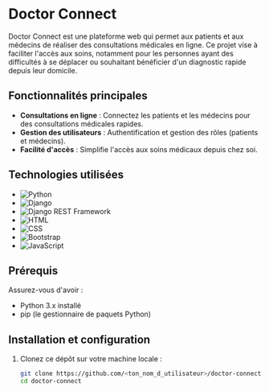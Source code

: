 # Doctor Connect  

Doctor Connect est une plateforme web qui permet aux patients et aux médecins de réaliser des consultations médicales en ligne. Ce projet vise à faciliter l'accès aux soins, notamment pour les personnes ayant des difficultés à se déplacer ou souhaitant bénéficier d'un diagnostic rapide depuis leur domicile.  

## Fonctionnalités principales  
- **Consultations en ligne** : Connectez les patients et les médecins pour des consultations médicales rapides.  
- **Gestion des utilisateurs** : Authentification et gestion des rôles (patients et médecins).  
- **Facilité d'accès** : Simplifie l'accès aux soins médicaux depuis chez soi.  

## Technologies utilisées  
- ![Python](https://img.shields.io/badge/-Python-3776AB?style=flat-square&logo=python&logoColor=white)  
- ![Django](https://img.shields.io/badge/-Django-092E20?style=flat-square&logo=django&logoColor=white)  
- ![Django REST Framework](https://img.shields.io/badge/-Django%20REST-ff1709?style=flat-square&logo=django&logoColor=white)  
- ![HTML](https://img.shields.io/badge/-HTML5-E34F26?style=flat-square&logo=html5&logoColor=white)  
- ![CSS](https://img.shields.io/badge/-CSS3-1572B6?style=flat-square&logo=css3&logoColor=white)  
- ![Bootstrap](https://img.shields.io/badge/-Bootstrap-563D7C?style=flat-square&logo=bootstrap&logoColor=white)  
- ![JavaScript](https://img.shields.io/badge/-JavaScript-F7DF1E?style=flat-square&logo=javascript&logoColor=black)  

## Prérequis  
Assurez-vous d'avoir :  
- Python 3.x installé  
- pip (le gestionnaire de paquets Python)  

## Installation et configuration  
1. Clonez ce dépôt sur votre machine locale :  
   ```bash  
   git clone https://github.com/<ton_nom_d_utilisateur>/doctor-connect.git  
   cd doctor-connect